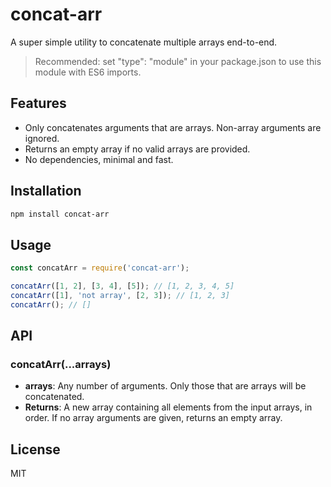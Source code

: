 # concat-arr

A super simple utility to concatenate multiple arrays end-to-end.

> Recommended: set "type": "module" in your package.json to use this module with ES6 imports.

## Features

- Only concatenates arguments that are arrays. Non-array arguments are ignored.
- Returns an empty array if no valid arrays are provided.
- No dependencies, minimal and fast.

## Installation

```sh
npm install concat-arr
```

## Usage

```js
const concatArr = require('concat-arr');

concatArr([1, 2], [3, 4], [5]); // [1, 2, 3, 4, 5]
concatArr([1], 'not array', [2, 3]); // [1, 2, 3]
concatArr(); // []
```

## API

### concatArr(...arrays)

- **arrays**: Any number of arguments. Only those that are arrays will be concatenated.
- **Returns**: A new array containing all elements from the input arrays, in order. If no array arguments are given, returns an empty array.

## License

MIT
